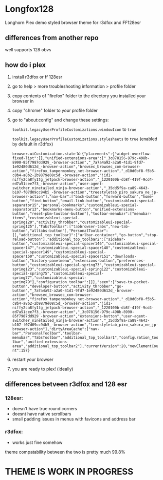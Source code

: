 # Longfox128
Longhorn Plex demo styled browser theme for r3dfox and FF128esr

## differences from another repo

well supports 128 obvs

## how do i plex
1. install r3dfox or ff 128esr
2. go to help > more troubleshooting information > profile folder
3. copy contents of "firefox" folder to the directory you installed your browser in
4. copy "chrome" folder to your profile folder
5. go to "about:config" and change these settings:

    ```toolkit.legacyUserProfileCustomizations.windowIcon``` to ```true```
   
   ```toolkit.legacyUserProfileCustomizations.stylesheets``` to ```true``` (enabled by default in r3dfox)
   
   ```browser.uiCustomization.state``` to ```{"placements":{"widget-overflow-fixed-list":[],"unified-extensions-area":["_3c078156-979c-498b-8990-85f7987dd929_-browser-action","_7a7a4a92-a2a0-41d1-9fd7-1e92480d612d_-browser-action","browsec_browsec_com-browser-action","firefox_tampermonkey_net-browser-action","_d10d0bf8-f5b5-c8b4-a8b2-2b9879e08c5d_-browser-action","jid1-niffy2ca8fy1tg_jetpack-browser-action","_1220100b-db8f-419f-9cd4-ed7a51cee7f3_-browser-action","user-agent-switcher_ninetailed_ninja-browser-action","_35dd5f9a-ca89-4643-b107-f07d09cc94b5_-browser-action","treestyletab_piro_sakura_ne_jp-browser-action"],"nav-bar":["back-button","forward-button","home-button","find-button","email-link-button","customizableui-special-separator15","personal-bookmarks","customizableui-special-separator13","bookmarks-menu-button","unified-extensions-button","reset-pbm-toolbar-button"],"toolbar-menubar":["menubar-items","customizableui-special-spring120","activity_throbber","customizableui-special-spring125"],"TabsToolbar":["tabbrowser-tabs","new-tab-button","alltabs-button"],"PersonalToolbar":[],"additional_top_toolbar1":["urlbar-container","go-button","stop-reload-button"],"additional_top_toolbar2":["sidebar-button","customizableui-special-spacer146","customizableui-special-spacer147","customizableui-special-spacer148","customizableui-special-spacer149","customizableui-special-spacer150","customizableui-special-spacer151","downloads-button","history-panelmenu","extensions-button","preferences-button","customizableui-special-spring73","customizableui-special-spring123","customizableui-special-spring122","customizableui-special-spring75","customizableui-special-spring77","customizableui-special-spring79"],"configuration_toolbar":[]},"seen":["save-to-pocket-button","developer-button","activity_throbber","go-button","_7a7a4a92-a2a0-41d1-9fd7-1e92480d612d_-browser-action","browsec_browsec_com-browser-action","firefox_tampermonkey_net-browser-action","_d10d0bf8-f5b5-c8b4-a8b2-2b9879e08c5d_-browser-action","jid1-niffy2ca8fy1tg_jetpack-browser-action","_1220100b-db8f-419f-9cd4-ed7a51cee7f3_-browser-action","_3c078156-979c-498b-8990-85f7987dd929_-browser-action","extensions-button","user-agent-switcher_ninetailed_ninja-browser-action","_35dd5f9a-ca89-4643-b107-f07d09cc94b5_-browser-action","treestyletab_piro_sakura_ne_jp-browser-action"],"dirtyAreaCache":["nav-bar","PersonalToolbar","toolbar-menubar","TabsToolbar","additional_top_toolbar1","configuration_toolbar","unified-extensions-area","additional_top_toolbar2"],"currentVersion":20,"newElementCount":157}```
7. restart your browser
8. you are ready to plex! (ideally)

## differences betveen r3dfox and 128 esr
### 128esr:
- doesn't have true round corners 
- doesnt have native scrollbars
- small padding issues in menus with favicons and address bar
### r3dfox:
- works just fine somehow

theme compatability between the two is pretty much 99.8%  

# THEME IS WORK IN PROGRESS
